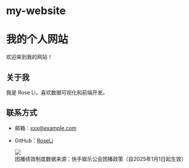 # my-website
# 我的个人网站
欢迎来到我的网站！

## 关于我
我是 Rose Li，喜欢数据可视化和前端开发。

## 联系方式
- 邮箱：xxx@example.com
- GitHub：[RoseLi](https://github.com/你的用户名)

  <img alt='团播绩效制度数据来源：快手娱乐公会团播政策（自2025年1月1日起生效） ' src='https:&#47;&#47;public.tableau.com&#47;static&#47;images&#47;_1&#47;_17552701795520&#47;2&#47;1_rss.png' style='border: none' /></a></noscript>
  <object class='tableauViz'  style='display:none;'>
    <param name='host_url' value='https%3A%2F%2Fpublic.tableau.com%2F' /> 
    <param name='embed_code_version' value='3' /> 
    <param name='site_root' value='' />
    <param name='name' value='_17552701795520&#47;2' />
    <param name='tabs' value='no' />
    <param name='toolbar' value='yes' />
    <param name='static_image' value='https:&#47;&#47;public.tableau.com&#47;static&#47;images&#47;_1&#47;_17552701795520&#47;2&#47;1.png' /> 
    <param name='animate_transition' value='yes' />
    <param name='display_static_image' value='yes' />
    <param name='display_spinner' value='yes' />
    <param name='display_overlay' value='yes' />
    <param name='display_count' value='yes' />
    <param name='language' value='zh-CN' />
